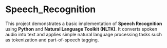 # Speech_Recognition
This project demonstrates a basic implementation of **Speech Recognition** using **Python** and **Natural Language Toolkit (NLTK)**. It converts spoken audio into text and applies simple natural language processing tasks such as tokenization and part-of-speech tagging.
